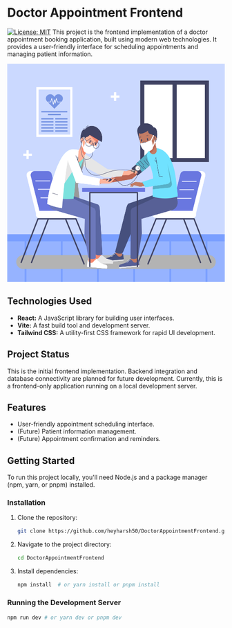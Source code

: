 # Doctor Appointment Frontend

[![License: MIT](https://img.shields.io/badge/License-MIT-yellow.svg)](https://opensource.org/licenses/MIT) This project is the frontend implementation of a doctor appointment booking application, built using modern web technologies. It provides a user-friendly interface for scheduling appointments and managing patient information.

![Project Screenshot](./src/assets/12628332_5024768.svg)
 ## Technologies Used

*   **React:** A JavaScript library for building user interfaces.
*   **Vite:** A fast build tool and development server.
*   **Tailwind CSS:** A utility-first CSS framework for rapid UI development.

## Project Status

This is the initial frontend implementation. Backend integration and database connectivity are planned for future development. Currently, this is a frontend-only application running on a local development server.

## Features

*   User-friendly appointment scheduling interface.
*   (Future) Patient information management.
*   (Future) Appointment confirmation and reminders.

## Getting Started

To run this project locally, you'll need Node.js and a package manager (npm, yarn, or pnpm) installed.

### Installation

1.  Clone the repository:

    ```bash
    git clone https://github.com/heyharsh50/DoctorAppointmentFrontend.git
    ```

2.  Navigate to the project directory:

    ```bash
    cd DoctorAppointmentFrontend
    ```

3.  Install dependencies:

    ```bash
    npm install  # or yarn install or pnpm install
    ```

### Running the Development Server

```bash
npm run dev # or yarn dev or pnpm dev
